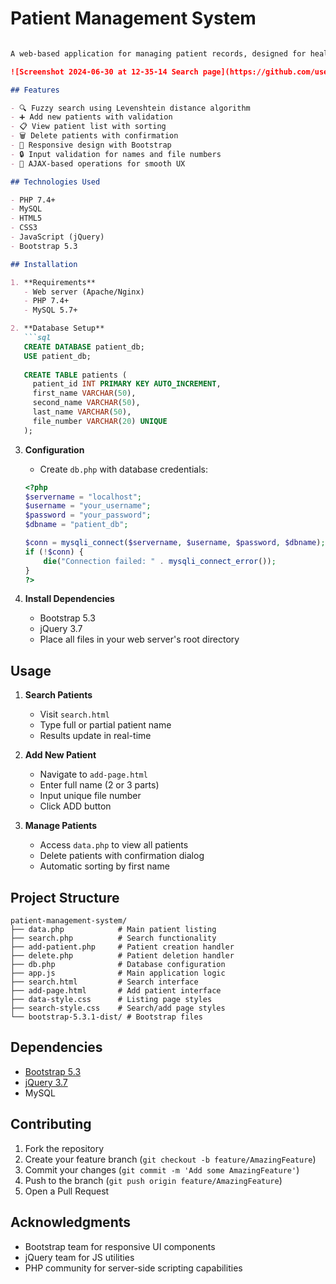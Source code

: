 # Patient Management System
```markdown

A web-based application for managing patient records, designed for healthcare professionals to efficiently handle patient data with search, add, and delete functionalities.

![Screenshot 2024-06-30 at 12-35-14 Search page](https://github.com/user-attachments/assets/3f7bcc82-816a-4890-9df4-28c75e7a9528)

## Features

- 🔍 Fuzzy search using Levenshtein distance algorithm
- ➕ Add new patients with validation
- 📋 View patient list with sorting
- 🗑️ Delete patients with confirmation
- 📱 Responsive design with Bootstrap
- 🔒 Input validation for names and file numbers
- 🔄 AJAX-based operations for smooth UX

## Technologies Used

- PHP 7.4+
- MySQL
- HTML5
- CSS3
- JavaScript (jQuery)
- Bootstrap 5.3

## Installation

1. **Requirements**
   - Web server (Apache/Nginx)
   - PHP 7.4+
   - MySQL 5.7+

2. **Database Setup**
   ```sql
   CREATE DATABASE patient_db;
   USE patient_db;
   
   CREATE TABLE patients (
     patient_id INT PRIMARY KEY AUTO_INCREMENT,
     first_name VARCHAR(50),
     second_name VARCHAR(50),
     last_name VARCHAR(50),
     file_number VARCHAR(20) UNIQUE
   );
   ```

3. **Configuration**
   - Create `db.php` with database credentials:
   ```php
   <?php
   $servername = "localhost";
   $username = "your_username";
   $password = "your_password";
   $dbname = "patient_db";
   
   $conn = mysqli_connect($servername, $username, $password, $dbname);
   if (!$conn) {
       die("Connection failed: " . mysqli_connect_error());
   }
   ?>
   ```

4. **Install Dependencies**
   - Bootstrap 5.3
   - jQuery 3.7
   - Place all files in your web server's root directory

## Usage

1. **Search Patients**
   - Visit `search.html`
   - Type full or partial patient name
   - Results update in real-time

2. **Add New Patient**
   - Navigate to `add-page.html`
   - Enter full name (2 or 3 parts)
   - Input unique file number
   - Click ADD button

3. **Manage Patients**
   - Access `data.php` to view all patients
   - Delete patients with confirmation dialog
   - Automatic sorting by first name

## Project Structure

```
patient-management-system/
├── data.php            # Main patient listing
├── search.php          # Search functionality
├── add-patient.php     # Patient creation handler
├── delete.php          # Patient deletion handler
├── db.php              # Database configuration
├── app.js              # Main application logic
├── search.html         # Search interface
├── add-page.html       # Add patient interface
├── data-style.css      # Listing page styles
├── search-style.css    # Search/add page styles
└── bootstrap-5.3.1-dist/ # Bootstrap files
```

## Dependencies

- [Bootstrap 5.3](https://getbootstrap.com/)
- [jQuery 3.7](https://jquery.com/)
- MySQL

## Contributing

1. Fork the repository
2. Create your feature branch (`git checkout -b feature/AmazingFeature`)
3. Commit your changes (`git commit -m 'Add some AmazingFeature'`)
4. Push to the branch (`git push origin feature/AmazingFeature`)
5. Open a Pull Request

## Acknowledgments

- Bootstrap team for responsive UI components
- jQuery team for JS utilities
- PHP community for server-side scripting capabilities
```
